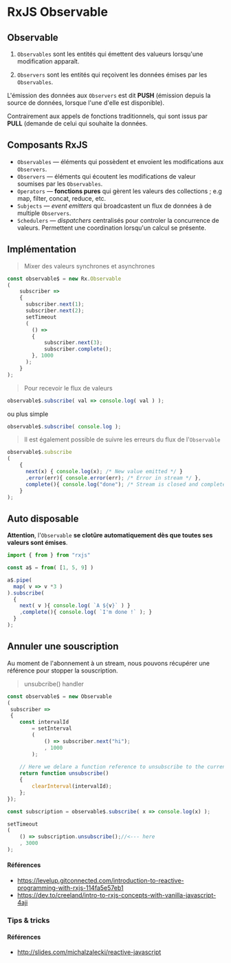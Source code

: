 # RxJS Observable
## Observable
1. `Observables` sont les entités qui émettent des valueurs lorsqu'une modification apparaît.

1. `Observers` sont les entités qui reçoivent les données émises par les `Observables`.

L'émission des données aux `Observers` est dit **PUSH** (émission depuis la source de données, lorsque l'une d'elle est disponible).

Contrairement aux appels de fonctions traditionnels, qui sont issus par **PULL** (demande de celui qui souhaite la données.

## Composants RxJS
- `Observables` — éléments qui possèdent et envoient les modifications aux `Observers`.
- `Observers` — éléments qui écoutent les modifications de valeur soumises par les `Observables`.
- `Operators` — **fonctions pures** qui gèrent les valeurs des collections ; e.g map, filter, concat, reduce, etc.
- `Subjects` — *event emitters* qui broadcastent un flux de données à de multiple `Observers`.
- `Schedulers` — *dispatchers* centralisés pour controler la concurrence de valeurs. Permettent une coordination lorsqu'un calcul se présente.

## Implémentation

> Mixer des valeurs synchrones et asynchrones 

```js
const observable$ = new Rx.Observable
(
	subscriber =>
	{
	  subscriber.next(1);
	  subscriber.next(2);
	  setTimeout
	  (
	  	() =>
	  	{
		    subscriber.next(3);
		    subscriber.complete();
	  	}, 1000
	  );
	}
);
```

> Pour recevoir le flux de valeurs
 
```js
observable$.subscribe( val => console.log( val ) );
```

ou plus simple

```js
observable$.subscribe( console.log );
```

> Il est également possible de suivre les erreurs du flux de l'`Observable`

```js
observable$.subscribe
(
	{
	  next(x) { console.log(x); /* New value emitted */ }
	  ,error(err){ console.error(err); /* Error in stream */ },
	  complete(){ console.log("done"); /* Stream is closed and completed */ }
	}
);
```

## Auto disposable

**Attention**, l'`Observable` **se clotûre automatiquement dès que toutes ses valeurs sont émises**.

```js
import { from } from "rxjs"

const a$ = from( [1, 5, 9] )

a$.pipe(
  map( v => v *3 )
).subscribe(
  {
    next( v ){ console.log( `A ${v}` ) }
    ,complete(){ console.log( `I'm done !` ); }
  }
);
```

## Annuler une souscription
Au moment de l'abonnement à un stream, nous pouvons récupérer une référence pour stopper la souscription.

> unsubcribe() handler

```js
const observable$ = new Observable
(
 subscriber =>
 {
 	const intervalId 
 		= setInterval
 		(
 			() => subscriber.next("hi");
  			, 1000
  		);
  	
  	// Here we delare a function reference to unsubscribe to the current stream
  	return function unsubscribe()
  	{
  		clearInterval(intervalId);
 	};
});

const subscription = observable$.subscribe( x => console.log(x) );

setTimeout
(
	() => subscription.unsubscribe();//<--- here
	, 3000
);
```

#### Références
- https://levelup.gitconnected.com/introduction-to-reactive-programming-with-rxjs-114fa5e57eb1
- https://dev.to/creeland/intro-to-rxjs-concepts-with-vanilla-javascript-4aji

### Tips & tricks

#### Références
- http://slides.com/michalzalecki/reactive-javascript